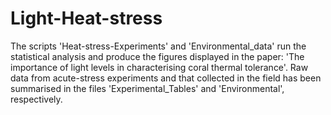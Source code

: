 # Light-Heat-stress

The scripts 'Heat-stress-Experiments' and 'Environmental_data' run the statistical analysis and produce the figures displayed in the paper: 'The importance of light levels in characterising coral thermal tolerance'. Raw data from acute-stress experiments and that collected in the field has been summarised in the files 'Experimental_Tables' and 'Environmental', respectively. 

